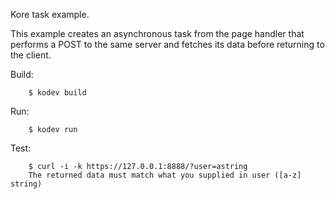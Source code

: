 Kore task example.

This example creates an asynchronous task from the page handler
that performs a POST to the same server and fetches its data
before returning to the client.

Build:
```
	$ kodev build
```

Run:
```
	$ kodev run
```

Test:
```
	$ curl -i -k https://127.0.0.1:8888/?user=astring
	The returned data must match what you supplied in user ([a-z] string)
```
